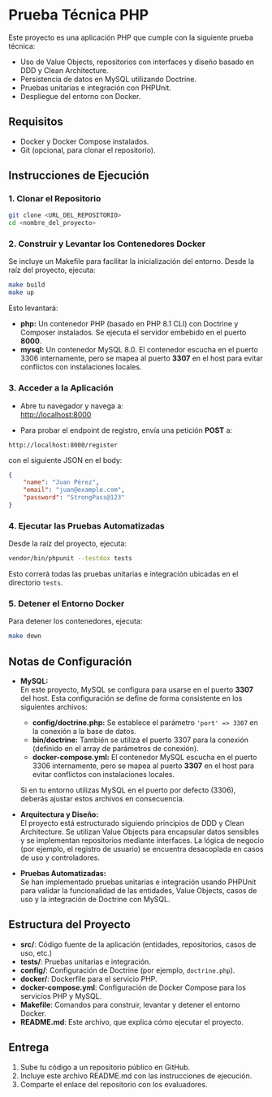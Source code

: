 # Prueba Técnica PHP

Este proyecto es una aplicación PHP que cumple con la siguiente prueba técnica:
- Uso de Value Objects, repositorios con interfaces y diseño basado en DDD y Clean Architecture.
- Persistencia de datos en MySQL utilizando Doctrine.
- Pruebas unitarias e integración con PHPUnit.
- Despliegue del entorno con Docker.

## Requisitos

- Docker y Docker Compose instalados.
- Git (opcional, para clonar el repositorio).

## Instrucciones de Ejecución

### 1. Clonar el Repositorio
```bash
git clone <URL_DEL_REPOSITORIO>
cd <nombre_del_proyecto>
```

### 2. Construir y Levantar los Contenedores Docker

Se incluye un Makefile para facilitar la inicialización del entorno. Desde la raíz del proyecto, ejecuta:
```bash
make build
make up
```
Esto levantará:
- **php:** Un contenedor PHP (basado en PHP 8.1 CLI) con Doctrine y Composer instalados. Se ejecuta el servidor embebido en el puerto **8000**.
- **mysql:** Un contenedor MySQL 8.0. El contenedor escucha en el puerto 3306 internamente, pero se mapea al puerto **3307** en el host para evitar conflictos con instalaciones locales.

### 3. Acceder a la Aplicación

- Abre tu navegador y navega a:  
  [http://localhost:8000](http://localhost:8000)
  
- Para probar el endpoint de registro, envía una petición **POST** a:
```
http://localhost:8000/register
```
con el siguiente JSON en el body:
```json
{
    "name": "Juan Pérez",
    "email": "juan@example.com",
    "password": "StrongPass@123"
}
```

### 4. Ejecutar las Pruebas Automatizadas

Desde la raíz del proyecto, ejecuta:
```bash
vendor/bin/phpunit --testdox tests
```
Esto correrá todas las pruebas unitarias e integración ubicadas en el directorio `tests`.

### 5. Detener el Entorno Docker

Para detener los contenedores, ejecuta:
```bash
make down
```

## Notas de Configuración

- **MySQL:**  
  En este proyecto, MySQL se configura para usarse en el puerto **3307** del host. Esta configuración se define de forma consistente en los siguientes archivos:
  - **config/doctrine.php:** Se establece el parámetro `'port' => 3307` en la conexión a la base de datos.
  - **bin/doctrine:** También se utiliza el puerto 3307 para la conexión (definido en el array de parámetros de conexión).
  - **docker-compose.yml:** El contenedor MySQL escucha en el puerto 3306 internamente, pero se mapea al puerto **3307** en el host para evitar conflictos con instalaciones locales.
  
  Si en tu entorno utilizas MySQL en el puerto por defecto (3306), deberás ajustar estos archivos en consecuencia.

- **Arquitectura y Diseño:**  
  El proyecto está estructurado siguiendo principios de DDD y Clean Architecture. Se utilizan Value Objects para encapsular datos sensibles y se implementan repositorios mediante interfaces. La lógica de negocio (por ejemplo, el registro de usuario) se encuentra desacoplada en casos de uso y controladores.

- **Pruebas Automatizadas:**  
  Se han implementado pruebas unitarias e integración usando PHPUnit para validar la funcionalidad de las entidades, Value Objects, casos de uso y la integración de Doctrine con MySQL.

## Estructura del Proyecto

- **src/**: Código fuente de la aplicación (entidades, repositorios, casos de uso, etc.)
- **tests/**: Pruebas unitarias e integración.
- **config/**: Configuración de Doctrine (por ejemplo, `doctrine.php`).
- **docker/**: Dockerfile para el servicio PHP.
- **docker-compose.yml**: Configuración de Docker Compose para los servicios PHP y MySQL.
- **Makefile**: Comandos para construir, levantar y detener el entorno Docker.
- **README.md**: Este archivo, que explica cómo ejecutar el proyecto.

## Entrega

1. Sube tu código a un repositorio público en GitHub.
2. Incluye este archivo README.md con las instrucciones de ejecución.
3. Comparte el enlace del repositorio con los evaluadores.

